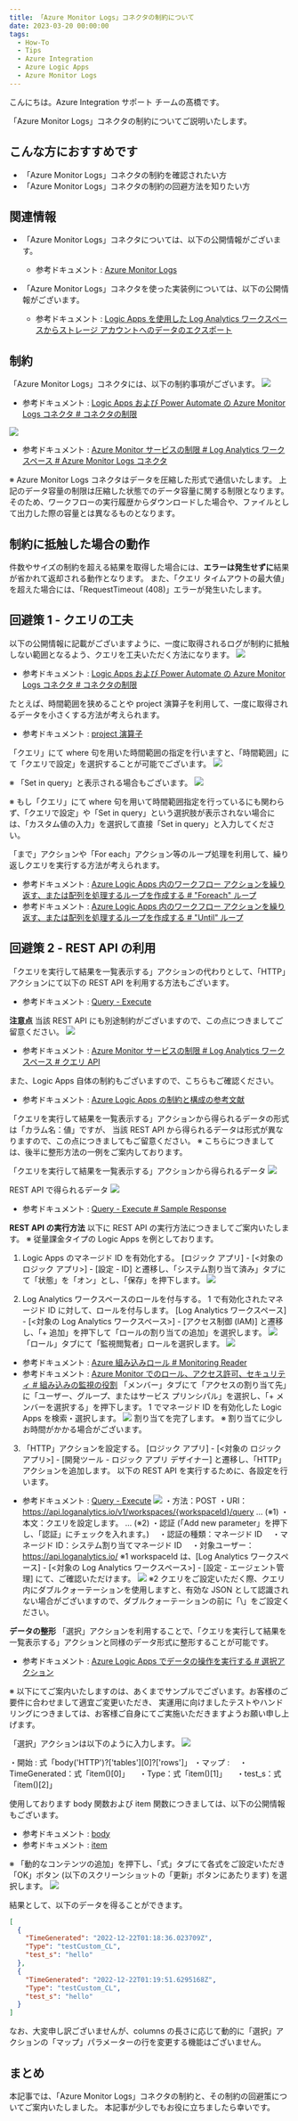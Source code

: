 ```yaml
---
title: 「Azure Monitor Logs」コネクタの制約について
date: 2023-03-20 00:00:00
tags:
  - How-To
  - Tips
  - Azure Integration
  - Azure Logic Apps 
  - Azure Monitor Logs
---
```


こんにちは。Azure Integration サポート チームの髙橋です。

「Azure Monitor Logs」コネクタの制約についてご説明いたします。

<!-- more -->

## こんな方におすすめです
- 「Azure Monitor Logs」コネクタの制約を確認されたい方
- 「Azure Monitor Logs」コネクタの制約の回避方法を知りたい方

## 関連情報
- 「Azure Monitor Logs」コネクタについては、以下の公開情報がございます。
  - 参考ドキュメント : [Azure Monitor Logs](https://learn.microsoft.com/ja-jp/connectors/azuremonitorlogs/)

- 「Azure Monitor Logs」コネクタを使った実装例については、以下の公開情報がございます。
  - 参考ドキュメント : [Logic Apps を使用した Log Analytics ワークスペースからストレージ アカウントへのデータのエクスポート](https://learn.microsoft.com/ja-jp/azure/azure-monitor/logs/logs-export-logic-app)

## 制約
「Azure Monitor Logs」コネクタには、以下の制約事項がございます。
![](./azureMonitorLogsLimit/azureMonitorLogsLimit01.jpg)
- 参考ドキュメント : [Logic Apps および Power Automate の Azure Monitor Logs コネクタ # コネクタの制限](https://learn.microsoft.com/ja-jp/azure/azure-monitor/logs/logicapp-flow-connector#connector-limits)

![](./azureMonitorLogsLimit/azureMonitorLogsLimit02.jpg)
- 参考ドキュメント : [Azure Monitor サービスの制限 # Log Analytics ワークスペース # Azure Monitor Logs コネクタ](https://learn.microsoft.com/ja-JP/azure/azure-monitor/service-limits#log-analytics-workspaces)

※ Azure Monitor Logs コネクタはデータを圧縮した形式で通信いたします。
上記のデータ容量の制限は圧縮した状態でのデータ容量に関する制限となります。
そのため、ワークフローの実行履歴からダウンロードした場合や、ファイルとして出力した際の容量とは異なるものとなります。

## 制約に抵触した場合の動作
件数やサイズの制約を超える結果を取得した場合には、**エラーは発生せずに**結果が省かれて返却される動作となります。
また、「クエリ タイムアウトの最大値」を超えた場合には、「RequestTimeout (408)」エラーが発生いたします。

## 回避策 1 - クエリの工夫
以下の公開情報に記載がございますように、一度に取得されるログが制約に抵触しない範囲となるよう、クエリを工夫いただく方法になります。
![](./azureMonitorLogsLimit/azureMonitorLogsLimit01.jpg)
- 参考ドキュメント : [Logic Apps および Power Automate の Azure Monitor Logs コネクタ # コネクタの制限](https://learn.microsoft.com/ja-jp/azure/azure-monitor/logs/logicapp-flow-connector#connector-limits)

たとえば、時間範囲を狭めることや project 演算子を利用して、一度に取得されるデータを小さくする方法が考えられます。
- 参考ドキュメント : [project 演算子](https://learn.microsoft.com/ja-jp/azure/data-explorer/kusto/query/projectoperator)

「クエリ」にて where 句を用いた時間範囲の指定を行いますと、「時間範囲」にて「クエリで設定」を選択することが可能でございます。
![](./azureMonitorLogsLimit/azureMonitorLogsLimit03.jpg)

※ 「Set in query」と表示される場合もございます。
![](./azureMonitorLogsLimit/azureMonitorLogsLimit04.jpg)

※ もし「クエリ」にて where 句を用いて時間範囲指定を行っているにも関わらず、「クエリで設定」や「Set in query」という選択肢が表示されない場合には、「カスタム値の入力」を選択して直接「Set in query」と入力してください。

「まで」アクションや「For each」アクション等のループ処理を利用して、繰り返しクエリを実行する方法が考えられます。
- 参考ドキュメント : [Azure Logic Apps 内のワークフロー アクションを繰り返す、または配列を処理するループを作成する # "Foreach" ループ](https://learn.microsoft.com/ja-jp/azure/logic-apps/logic-apps-control-flow-loops#foreach-loop)
- 参考ドキュメント : [Azure Logic Apps 内のワークフロー アクションを繰り返す、または配列を処理するループを作成する # "Until" ループ](https://learn.microsoft.com/ja-jp/azure/logic-apps/logic-apps-control-flow-loops#until-loop)

## 回避策 2 - REST API の利用
「クエリを実行して結果を一覧表示する」アクションの代わりとして、「HTTP」アクションにて以下の REST API を利用する方法もございます。
- 参考ドキュメント : [Query - Execute](https://learn.microsoft.com/ja-jp/rest/api/loganalytics/dataaccess/query/execute?tabs=HTTP)

**注意点**
当該 REST API にも別途制約がございますので、この点につきましてご留意ください。
![](./azureMonitorLogsLimit/azureMonitorLogsLimit05.jpg)
- 参考ドキュメント : [Azure Monitor サービスの制限 # Log Analytics ワークスペース # クエリ API](https://learn.microsoft.com/ja-JP/azure/azure-monitor/service-limits#log-analytics-workspaces)

また、Logic Apps 自体の制約もございますので、こちらもご確認ください。
- 参考ドキュメント : [Azure Logic Apps の制約と構成の参考文献](https://learn.microsoft.com/ja-jp/azure/logic-apps/logic-apps-limits-and-config?tabs=consumption%2Cazure-portal)

「クエリを実行して結果を一覧表示する」アクションから得られるデータの形式は「カラム名：値」ですが、
当該 REST API から得られるデータは形式が異なりますので、この点につきましてもご留意ください。
※ こちらにつきましては、後半に整形方法の一例をご案内しております。

「クエリを実行して結果を一覧表示する」アクションから得られるデータ
![](./azureMonitorLogsLimit/azureMonitorLogsLimit06.jpg)

REST API で得られるデータ
![](./azureMonitorLogsLimit/azureMonitorLogsLimit07.jpg)
- 参考ドキュメント : [Query - Execute # Sample Response](https://learn.microsoft.com/ja-jp/rest/api/loganalytics/dataaccess/query/execute?tabs=HTTP#cross-workspace)

**REST API の実行方法**
以下に REST API の実行方法につきましてご案内いたします。
※ 従量課金タイプの Logic Apps を例としております。

1. Logic Apps のマネージド ID を有効化する。
[ロジック アプリ] - [<対象の ロジック アプリ>] - [設定 - ID] と遷移し、「システム割り当て済み」タブにて「状態」を「オン」とし、「保存」を押下します。
![](./azureMonitorLogsLimit/azureMonitorLogsLimit08.jpg)

2. Log Analytics ワークスペースのロールを付与する。
1 で有効化されたマネージド ID に対して、ロールを付与します。
[Log Analytics ワークスペース] - [<対象の Log Analytics ワークスペース>] - [アクセス制御 (IAM)] と遷移し、「+ 追加」を押下して「ロールの割り当ての追加」を選択します。
![](./azureMonitorLogsLimit/azureMonitorLogsLimit09.jpg)
「ロール」タブにて「監視閲覧者」ロールを選択します。
![](./azureMonitorLogsLimit/azureMonitorLogsLimit10.jpg)
- 参考ドキュメント : [Azure 組み込みロール # Monitoring Reader](https://learn.microsoft.com/ja-jp/azure/role-based-access-control/built-in-roles#monitoring-reader)
- 参考ドキュメント : [Azure Monitor でのロール、アクセス許可、セキュリティ # 組み込みの監視の役割](https://learn.microsoft.com/ja-jp/azure/azure-monitor/roles-permissions-security#built-in-monitoring-roles)
「メンバー」タブにて「アクセスの割り当て先」に「ユーザー、グループ、またはサービス プリンシパル」を選択し、「+ メンバーを選択する」を押下します。
1 でマネージド ID を有効化した Logic Apps を検索・選択します。
![](./azureMonitorLogsLimit/azureMonitorLogsLimit11.jpg)
割り当てを完了します。
※ 割り当てに少しお時間がかかる場合がございます。
 
3. 「HTTP」アクションを設定する。
[ロジック アプリ] - [<対象の ロジック アプリ>] - [開発ツール - ロジック アプリ デザイナー] と遷移し、「HTTP」アクションを追加します。
以下の REST API を実行するために、各設定を行います。
- 参考ドキュメント : [Query - Execute](https://learn.microsoft.com/ja-jp/rest/api/loganalytics/dataaccess/query/execute?tabs=HTTP)
![](./azureMonitorLogsLimit/azureMonitorLogsLimit12.jpg)
・方法：POST
・URI：https://api.loganalytics.io/v1/workspaces/{workspaceId}/query … (※1)
・本文：クエリを設定します。 … (※2)
・認証 (「Add new parameter」を押下し、「認証」にチェックを入れます。)
　・認証の種類：マネージド ID
　・マネージド ID：システム割り当てマネージド ID
　・対象ユーザー：https://api.loganalytics.io/
※1 workspaceId は、[Log Analytics ワークスペース] - [<対象の Log Analytics ワークスペース>] - [設定 - エージェント管理] にて、ご確認いただけます。
![](./azureMonitorLogsLimit/azureMonitorLogsLimit13.jpg)
※2 クエリをご設定いただく際、クエリ内にダブルクォーテーションを使用しますと、有効な JSON として認識されない場合がございますので、ダブルクォーテーションの前に「\」をご設定ください。

**データの整形**
「選択」アクションを利用することで、「クエリを実行して結果を一覧表示する」アクションと同様のデータ形式に整形することが可能です。
- 参考ドキュメント : [Azure Logic Apps でデータの操作を実行する # 選択アクション](https://learn.microsoft.com/ja-jp/azure/logic-apps/logic-apps-perform-data-operations#select-action)

※ 以下にてご案内いたしますのは、あくまでサンプルでございます。お客様のご要件に合わせまして適宜ご変更いただき、
実運用に向けましたテストやハンドリングにつきましては、お客様ご自身にてご実施いただきますようお願い申し上げます。

「選択」アクションは以下のように入力します。
![](./azureMonitorLogsLimit/azureMonitorLogsLimit14.jpg)

・開始 : 式「body('HTTP')?['tables'][0]?['rows']」
・マップ :
　・TimeGenerated：式「item()[0]」
　・Type：式「item()[1]」
　・test_s：式「item()[2]」
 
使用しております body 関数および item 関数につきましては、以下の公開情報もございます。
- 参考ドキュメント : [body](https://learn.microsoft.com/ja-jp/azure/logic-apps/workflow-definition-language-functions-reference#body)
- 参考ドキュメント : [item](https://learn.microsoft.com/ja-jp/azure/logic-apps/workflow-definition-language-functions-reference#item)
 
※ 「動的なコンテンツの追加」を押下し、「式」タブにて各式をご設定いただき「OK」ボタン (以下のスクリーンショットの「更新」ボタンにあたります) を選択します。
![](./azureMonitorLogsLimit/azureMonitorLogsLimit15.jpg)

結果として、以下のデータを得ることができます。
```json
[
  {
    "TimeGenerated": "2022-12-22T01:18:36.023709Z",
    "Type": "testCustom_CL",
    "test_s": "hello"
  },
  {
    "TimeGenerated": "2022-12-22T01:19:51.6295168Z",
    "Type": "testCustom_CL",
    "test_s": "hello"
  }
]
```

なお、大変申し訳ございませんが、columns の長さに応じて動的に「選択」アクションの「マップ」パラメーターの行を変更する機能はございません。

## まとめ
本記事では、「Azure Monitor Logs」コネクタの制約と、その制約の回避策についてご案内いたしました。
本記事が少しでもお役に立ちましたら幸いです。